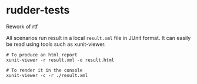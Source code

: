 # rudder-tests
Rework of rtf

All scenarios run result in a local `result.xml` file in JUnit format.
It can easily be read using tools such as xunit-viewer.

```
# To produce an html report
xunit-viewer -r result.xml -o result.html

# To render it in the console
xunit-viewer -c -r ./result.xml
```
